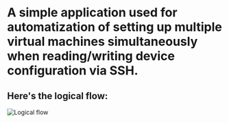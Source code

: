 # A simple application used for automatization of setting up multiple virtual machines simultaneously when reading/writing device configuration via SSH.
## Here's the logical flow:
![Logical flow](/img/logical_flow.jpeg)